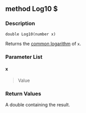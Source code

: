 ## method Log10 $ ##

### Description ###
	double Log10(number x)
Returns the [common logarithm](http://en.wikipedia.org/wiki/Common_log) of `x`.

### Parameter List ###
#### x ####
> Value

### Return Values ###
A double containing the result.